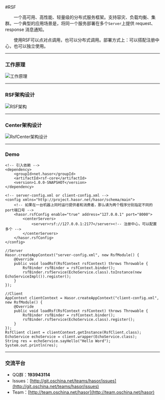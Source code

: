#RSF

&emsp;&emsp;一个高可用、高性能、轻量级的分布式服务框架。支持容灾、负载均衡、集群。一个典型的应用场景是，将同一个服务部署在多个`Server`上提供 request、response 消息通知。

&emsp;&emsp;使用RSF可以点对点调用，也可以分布式调用。部署方式上：可以搭配注册中心，也可以独立使用。

----------
### 工作原理
![工作原理](http://project.hasor.net/resources/224933_BV6Q_1166271.jpg)

----------
### RSF架构设计
![RSF架构](http://project.hasor.net/resources/002011_mz60_1166271.jpg)

----------
### Center架构设计
![RsfCenter架构设计](http://project.hasor.net/resources/002011_mz60_1166271.jpg)

----------
### Demo
	<!-- 引入依赖 -->
	<dependency>
		<groupId>net.hasor</groupId>
		<artifactId>rsf-core</artifactId>
		<version>1.0.0-SNAPSHOT</version>
	</dependency>

	<!-- server-config.xml or client-config.xml -->
	<config xmlns="http://project.hasor.net/hasor/schema/main">
		<!-- 如果在一台机器上同时运行提供者和消费者，那么请为两个程序分别指定不同的 port端口号 -->
		<hasor.rsfConfig enable="true" address="127.0.0.1" port="8000">
			<centerServers>
				<server>rsf://127.0.0.1:2177</server><!-- 注册中心，可以配置多个 -->
			</centerServers>
		</hasor.rsfConfig>
	</config>

	//Server
	Hasor.createAppContext("server-config.xml", new RsfModule() {
	    @Override
	    public void loadRsf(RsfContext rsfContext) throws Throwable {
	        RsfBinder rsfBinder = rsfContext.binder();
	        rsfBinder.rsfService(EchoService.class).toInstance(new EchoServiceImpl()).register();
	    }
	});

	//Client
	AppContext clientContext = Hasor.createAppContext("client-config.xml", new RsfModule() {
	    @Override
	    public void loadRsf(RsfContext rsfContext) throws Throwable {
	        RsfBinder rsfBinder = rsfContext.binder();
	        rsfBinder.rsfService(EchoService.class).register();
	    }
	});
	RsfClient client = clientContext.getInstance(RsfClient.class);
	EchoService echoService = client.wrapper(EchoService.class);
	String res = echoService.sayHello("Hello Word");
	System.out.println(res);

----------
### 交流平台

* QQ群：**193943114**
* Issues：[http://git.oschina.net/teams/hasor/issues](http://git.oschina.net/teams/hasor/issues)
* Team：[http://team.oschina.net/hasor](http://team.oschina.net/hasor)